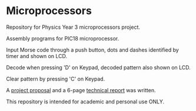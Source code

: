 # Microprocessors
Repository for Physics Year 3 microprocessors project.

Assembly programs for PIC18 microprocessor.

Input Morse code through a push button, dots and dashes identified by timer and shown on LCD.

Decode when pressing 'D' on Keypad, decoded pattern also shown on LCD.

Clear pattern by pressing 'C' on Keypad.

A [project proposal](https://github.com/ZZZiyao/Year3-Microprocessor-Project/blob/main/Cycle_2_Proposal.pdf) and a 6-page [technical report](https://github.com/ZZZiyao/Year3-Microprocessor-Project/blob/main/Cycle3_Report.pdf) was written.

This repository is intended for academic and personal use ONLY.
